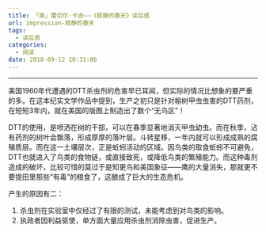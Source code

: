 ```yaml
---
title: 「美」蕾切尔·卡逊——《寂静的春天》读后感
url: impression-寂静的春天
tags:
  - 读后感
categories:
  - 阅读
date: 2018-09-12 10:31:00
---
```


* * *

美国1960年代遭遇的DTT杀虫剂的危害早已耳闻，但实际的情况比想象的要严重的多。在这本纪实文学作品中提到，生产之初只是针对榆树甲虫虫害的DTT药剂，在短短3年内，就在美国的版图上制造出了数个“无鸟区”！

DTT的使用，是喷洒在树的干部，可以在春季显著地消灭甲虫幼虫。而在秋季，沾有药剂的树叶会飘落，形成厚厚的落叶层。斗转星移，一年内就可以形成成熟的腐殖质层。而在这一土壤层次，正是蚯蚓活动的区域。因鸟类的取食蚯蚓不可避免，DTT也就进入了鸟类的食物链，或直接致死，或降低鸟类的繁殖能力。而这种毒剂造成的破坏，比较可惜的莫过于是知更鸟和美国象征——鹰的大量消失，那就更不要提田里那些“有毒”的粮食了，这酿成了巨大的生态危机。

产生的原因有二：
  1. 杀虫剂在实验室中仅经过了有限的测试，未能考虑到对鸟类的影响。
  2. 执政者因利益驱使，单方面大量应用杀虫剂消除虫害，促进生产。
